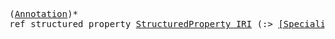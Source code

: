 <pre class="highlight highlight-html">
(<a href="#Annotation-Syntax">Annotation</a>)*
ref structured property <a href="#StructuredProperty-Syntax">StructuredProperty_IRI</a> (:> <a href="#SpecializationAxiom-Syntax">[SpecializationAxiom]</a> (, <a href="#SpecializationAxiom-Syntax">[SpecializationAxiom]</a>)*)?
</pre>
